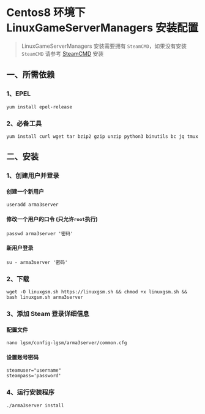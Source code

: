 # Centos8 环境下 LinuxGameServerManagers 安装配置 #
> LinuxGameServerManagers 安装需要拥有 `SteamCMD`，如果没有安装 `SteamCMD` 请参考 [SteamCMD](SteamCMD.md) 安装
## 一、所需依赖 ##
### 1、EPEL ###
```shell
yum install epel-release
```
### 2、必备工具 ###
```shell
yum install curl wget tar bzip2 gzip unzip python3 binutils bc jq tmux
```
## 二、安装 ##
### 1、创建用户并登录 ###
#### 创建一个新用户 ####
```shell
useradd arma3server
```
#### 修改一个用户的口令 (只允许`root`执行) ####
```shell
passwd arma3server '密码'
```
#### 新用户登录 ####
```shell
su - arma3server '密码'
```
### 2、下载 ###
```shell
wget -O linuxgsm.sh https://linuxgsm.sh && chmod +x linuxgsm.sh && bash linuxgsm.sh arma3server
```
### 3、添加 Steam 登录详细信息 ###
#### 配置文件 ####
```shell
nano lgsm/config-lgsm/arma3server/common.cfg
```
#### 设置账号密码 ####
```shell
steamuser="username"
steampass='password'
```
### 4、运行安装程序 ####
```shell
./arma3server install
```


